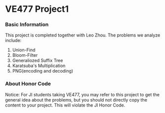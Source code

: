 # VE477 Project1
### Basic Information
This project is completed together with Leo Zhou.
The problems we analyze include:
1. Union-Find
2. Bloom-Filter
3. Generaliozed Suffix Tree
4. Karatsuba's Multiplication
5. PNG(encoding and decoding)

### About Honor Code
Notice: For JI students taking VE477, you may refer to this project to get the general idea about the problems, but you should not directly copy the content to your project.
This will violate the JI Honor Code.
